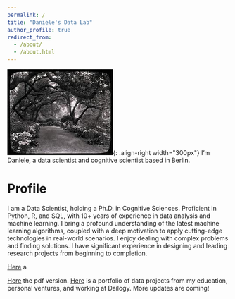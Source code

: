 ```yaml
---
permalink: /
title: "Daniele's Data Lab"
author_profile: true
redirect_from: 
  - /about/
  - /about.html
---
```


![Image aligned on the right](/images/3953273590_704e3899d5_m.jpg){: .align-right width="300px"}
I’m Daniele, a data scientist and cognitive scientist based in Berlin.

Profile
======
I am a Data Scientist, holding a Ph.D. in Cognitive Sciences. Proficient in Python, R, and SQL, with 10+ years of experience in data analysis and machine learning. I bring a profound understanding of the latest machine learning algorithms, coupled with a deep motivation to apply cutting-edge technologies in real-world scenarios. I enjoy dealing with complex problems and finding solutions. I have significant experience in designing and leading research projects from beginning to completion.

[Here](/_data_proj/) a


[Here](/data_proj/) the pdf version.
[Here](/data_proj/) is a portfolio of data projects from my education, personal ventures, and working at Dailogy. More updates are coming!
